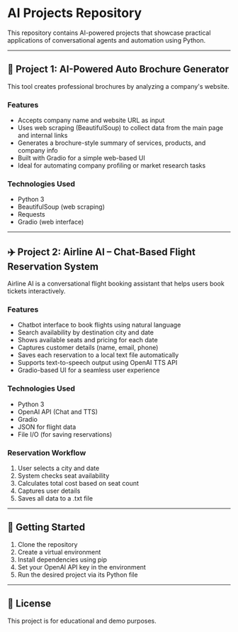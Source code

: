 #  AI Projects Repository

This repository contains AI-powered projects that showcase practical applications of conversational agents and automation using Python.

---

## 🤖 Project 1: AI-Powered Auto Brochure Generator

This tool creates professional brochures by analyzing a company's website.

### Features

-  Accepts company name and website URL as input
-  Uses web scraping (BeautifulSoup) to collect data from the main page and internal links
-  Generates a brochure-style summary of services, products, and company info
-  Built with Gradio for a simple web-based UI
-  Ideal for automating company profiling or market research tasks

### Technologies Used

- Python 3
- BeautifulSoup (web scraping)
- Requests
- Gradio (web interface)

---

## ✈️ Project 2: Airline AI – Chat-Based Flight Reservation System

Airline AI is a conversational flight booking assistant that helps users book tickets interactively.

### Features

-  Chatbot interface to book flights using natural language
-  Search availability by destination city and date
-  Shows available seats and pricing for each date
-  Captures customer details (name, email, phone)
-  Saves each reservation to a local text file automatically
-  Supports text-to-speech output using OpenAI TTS API
-  Gradio-based UI for a seamless user experience

### Technologies Used

- Python 3
- OpenAI API (Chat and TTS)
- Gradio
- JSON for flight data
- File I/O (for saving reservations)

### Reservation Workflow

1. User selects a city and date
2. System checks seat availability
3. Calculates total cost based on seat count
4. Captures user details
5. Saves all data to a .txt file

---

## 📌 Getting Started

1. Clone the repository
2. Create a virtual environment
3. Install dependencies using pip
4. Set your OpenAI API key in the environment
5. Run the desired project via its Python file

---

## 📝 License

This project is for educational and demo purposes.
